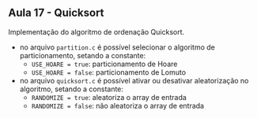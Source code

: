 ## Aula 17 - Quicksort

Implementação do algoritmo de ordenação Quicksort.

* no arquivo `partition.c` é possível selecionar o algoritmo de particionamento, setando a constante:
  * `USE_HOARE = true`: particionamento de Hoare
  * `USE_HOARE = false`: particionamento de Lomuto
* no arquivo `quicksort.c` é possível ativar ou desativar aleatorização no algoritmo, setando a constante:
  * `RANDOMIZE = true`: aleatoriza o array de entrada
  * `RANDOMIZE = false`: não aleatoriza o array de entrada
